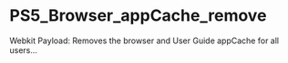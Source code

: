 # PS5_Browser_appCache_remove
Webkit Payload: Removes the browser and User Guide appCache for all users...
